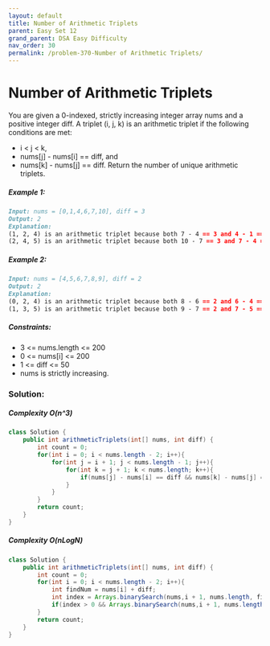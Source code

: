 ```yaml
---
layout: default
title: Number of Arithmetic Triplets
parent: Easy Set 12
grand_parent: DSA Easy Difficulty
nav_order: 30
permalink: /problem-370-Number of Arithmetic Triplets/
---
```

# Number of Arithmetic Triplets
You are given a 0-indexed, strictly increasing integer array nums and a positive integer diff. A triplet (i, j, k) is an arithmetic triplet if the following conditions are met:

* i < j < k,
* nums[j] - nums[i] == diff, and
* nums[k] - nums[j] == diff.
Return the number of unique arithmetic triplets.

##### Example 1:
```markdown
Input: nums = [0,1,4,6,7,10], diff = 3
Output: 2
Explanation:
(1, 2, 4) is an arithmetic triplet because both 7 - 4 == 3 and 4 - 1 == 3.
(2, 4, 5) is an arithmetic triplet because both 10 - 7 == 3 and 7 - 4 == 3.
```
##### Example 2:
```markdown
Input: nums = [4,5,6,7,8,9], diff = 2
Output: 2
Explanation:
(0, 2, 4) is an arithmetic triplet because both 8 - 6 == 2 and 6 - 4 == 2.
(1, 3, 5) is an arithmetic triplet because both 9 - 7 == 2 and 7 - 5 == 2.
```
##### Constraints:
* 3 <= nums.length <= 200
* 0 <= nums[i] <= 200
* 1 <= diff <= 50
* nums is strictly increasing.

### Solution:
##### Complexity O(n^3)
```java
class Solution {
    public int arithmeticTriplets(int[] nums, int diff) {
        int count = 0;
        for(int i = 0; i < nums.length - 2; i++){
            for(int j = i + 1; j < nums.length - 1; j++){
                for(int k = j + 1; k < nums.length; k++){
                    if(nums[j] - nums[i] == diff && nums[k] - nums[j] == diff) count++;
                }
            }
        }
        return count;
    }
}
```

##### Complexity O(nLogN)
```java
class Solution {
    public int arithmeticTriplets(int[] nums, int diff) {
        int count = 0;
        for(int i = 0; i < nums.length - 2; i++){
            int findNum = nums[i] + diff;
            int index = Arrays.binarySearch(nums,i + 1, nums.length, findNum);
            if(index > 0 && Arrays.binarySearch(nums,i + 1, nums.length, findNum + diff) > 0) count++;
        }
        return count;
    }
}
```